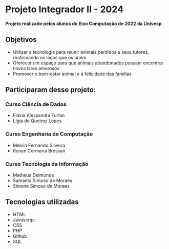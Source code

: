 # Projeto Integrador II - 2024

**Projeto realizado pelos alunos do Eixo Computação de 2022 da Univesp**

## Objetivos

* Utilizar a tecnologia para reunir animais perdidos e seus tutores, reafirmando os laços que os unem
* Oferecer um espaço para que animais abandonados possam encontrar novos lares amorosos
* Promover o bem-estar animal e a felicidade das famílias

## Participaram desse projeto:


### Curso Ciência de Dados

* Flávia Alessandra Furlan
* Lígia de Queiroz Lopes


### Curso Engenharia de Computação

* Melvin Fernando Silveira
* Renan Cermaria Bressan


### Curso Tecnologia da Informação

* Matheus Delmunde
* Samanta Simoso de Moraes
* Simone Simoso de Moraes

## Tecnologias utilizadas

* HTML
* Javascript
* CSS
* PHP
* Github
* SQL
